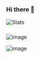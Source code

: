 ### Hi there 👋


![Stats](https://github-readme-stats.vercel.app/api?username=MaartenBl&count_private=true&show_icons=true&theme=radical)

###
![image](https://user-images.githubusercontent.com/19569456/196200933-718a9cda-18dd-47c3-95da-f24464c9b86b.png)

![image](https://user-images.githubusercontent.com/19569456/203807250-c0e273ae-0609-461c-ae3d-15956b43cfcc.png)

